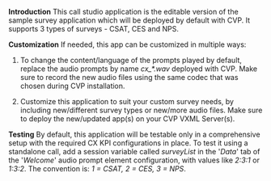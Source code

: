 **Introduction**
This call studio application is the editable version of the sample survey application which will be deployed by default with CVP. It supports 3 types of surveys - CSAT, CES and NPS.

**Customization**
If needed, this app can be customized in multiple ways:

1. To change the content/language of the prompts played by default, replace the audio prompts by name *cx_\*.wav* deployed with CVP. Make sure to record the new audio files using the same codec that was chosen during CVP installation. 

2. Customize this application to suit your custom survey needs, by including new/different survey types or new/more audio files. Make sure to deploy the new/updated app(s) on your CVP VXML Server(s).

**Testing**
By default, this application will be testable only in a comprehensive setup with the required CX KPI configurations in place. To test it using a standalone call, add a session variable called *surveyList* in the '*Data*' tab of the '*Welcome*' audio prompt element configuration, with values like *2:3:1* or *1:3:2*. The convention is: *1 = CSAT, 2 = CES, 3 = NPS*. 
